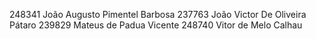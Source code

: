 248341	João Augusto Pimentel Barbosa
237763	João Victor De Oliveira Pátaro
239829	Mateus de Padua Vicente
248740	Vitor de Melo Calhau
